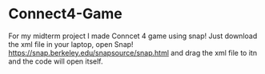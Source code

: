 # Connect4-Game
For my midterm project I made Conncet 4 game using snap!
Just download the xml file in your laptop, open Snap! https://snap.berkeley.edu/snapsource/snap.html and drag the xml file to itn and the code will open itself.
